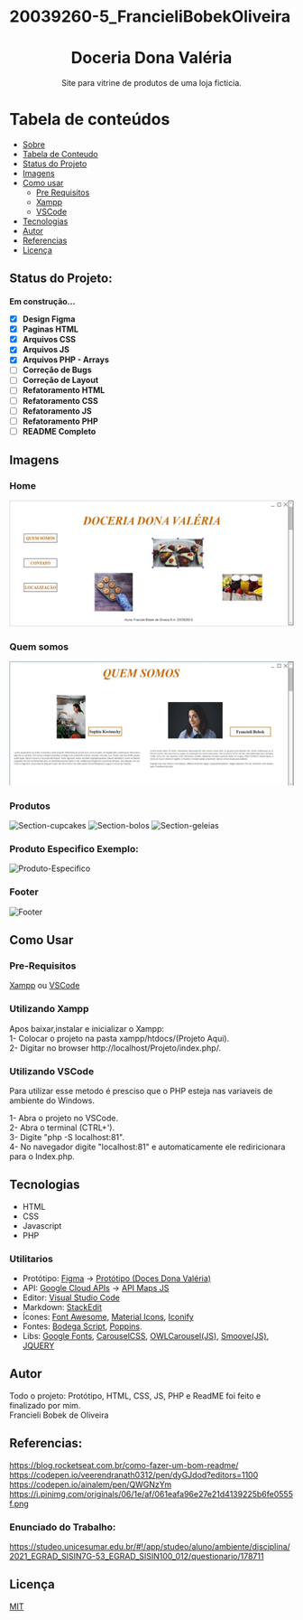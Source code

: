 # 20039260-5_FrancieliBobekOliveira
<h1 align="center"> Doceria Dona Valéria </h1>

<p align="center">Site para vitrine de produtos de uma loja ficticia.</p>  

Tabela de conteúdos
=================
<!--ts-->
   * [Sobre](#sobre)
   * [Tabela de Conteudo](#tabela-de-conteudo)
   * [Status do Projeto](#status-do-projeto)
   * [Imagens](#imagens)
   * [Como usar](#como-usar)
      * [Pre Requisitos](#pre-requisitos)
      * [Xampp](#Utilizando-Xampp)
      * [VSCode](#utilizando-vscode)
   * [Tecnologias](#tecnologias)
   * [Autor](#autor)
   * [Referencias](#referencias)
   * [Licença](#licença)
<!--te-->  

## Status do Projeto:
<h4> 
    Em construção...
 
- [x] Design Figma
- [x] Paginas HTML
- [x] Arquivos CSS
- [x] Arquivos JS
- [x] Arquivos PHP - Arrays
- [ ] Correção de Bugs
- [ ] Correção de Layout
- [ ] Refatoramento HTML
- [ ] Refatoramento CSS
- [ ] Refatoramento JS
- [ ] Refatoramento PHP
- [ ] README Completo

</h4>

## Imagens 
### Home 

<img alt="Home" title="#Home" src="https://github.com/FrancieliBobek/20039260-5_Francieli_Bobek_De_Oliveira/blob/main/IMAGES/HOME.JPG" />

### Quem somos

<img alt="Quem-Somos" title="# Quem Somos" src="https://github.com/FrancieliBobek/20039260-5_Francieli_Bobek_De_Oliveira/blob/main/IMAGES/Quem%20somos.JPG" />

### Produtos

<img alt="Section-cupcakes" title="#Cupcakes" src="https://images.unsplash.com/photo-1555526148-0fa555bb2e78?ixid=MnwxMjA3fDB8MHxzZWFyY2h8N3x8Y3VwY2FrZXN8ZW58MHx8MHx8&ixlib=rb-1.2.1&auto=format&fit=crop&w=500&q=60" />  
<img alt="Section-bolos" title="#Bolos" src="https://images.unsplash.com/photo-1562440499-64c9a111f713?ixid=MnwxMjA3fDB8MHxzZWFyY2h8NHx8Y2FrZXxlbnwwfHwwfHw%3D&ixlib=rb-1.2.1&auto=format&fit=crop&w=500&q=60" />  
<img alt="Section-geleias" title="#Geleias" src="https://images.unsplash.com/photo-1610393742736-72b0185368dc?ixid=MnwxMjA3fDB8MHxzZWFyY2h8NXx8amFtfGVufDB8fDB8fA%3D%3D&ixlib=rb-1.2.1&auto=format&fit=crop&w=500&q=60" />  


### Produto Especifico Exemplo:

<img alt="Produto-Especifico" title="#Produto-Example" src="https://images.unsplash.com/photo-1612203985729-70726954388c?ixid=MnwxMjA3fDB8MHxzZWFyY2h8MTB8fGN1cGNha2VzfGVufDB8fDB8fA%3D%3D&ixlib=rb-1.2.1&auto=format&fit=crop&w=500&q=60" />  

### Footer
<img alt="Footer" title="#footer" src="https://i.imgur.com/LuCUB6f.png?1" />  


## Como Usar

### Pre-Requisitos

[Xampp](https://www.apachefriends.org/pt_br/download.html) ou [VSCode](https://code.visualstudio.com/)


### Utilizando Xampp 

Apos baixar,instalar e inicializar o Xampp:  
1- Colocar o projeto na pasta xampp/htdocs/(Projeto Aqui).  
2- Digitar no browser http://localhost/Projeto/index.php/.

### Utilizando VSCode

Para utilizar esse metodo é presciso que o PHP esteja nas variaveis de ambiente do Windows.

1- Abra o projeto no VSCode.  
2- Abra o terminal (CTRL+').  
3- Digite "php -S localhost:81".  
4- No navegador digite "localhost:81" e automaticamente ele rediricionara para o Index.php.  


## Tecnologias
- HTML
- CSS
- Javascript
- PHP

### Utilitarios 

- Protótipo: [Figma](https://www.figma.com/) → [Protótipo (Doces Dona Valéria)](https://www.figma.com/file/n6kZSO4krcFkQAgb3YSZww/Untitled?node-id=0%3A1)
- API: [Google Cloud APIs](https://cloud.google.com/apis?hl=en) → [API Maps JS](https://developers.google.com/maps/documentation/javascript/overview?hl=pt-br)
- Editor: [Visual Studio Code](https://code.visualstudio.com/)
- Markdown: [StackEdit](https://stackedit.io/)
- Ícones: [Font Awesome](https://fontawesome.com/icons), [Material Icons](https://fonts.google.com/icons), [Iconify](https://iconify.design/)
- Fontes: [Bodega Script](https://br.maisfontes.com/bodega-script), [Poppins](https://fonts.google.com/specimen/Poppins).
- Libs: [Google Fonts](https://fonts.google.com/), [CarouselCSS](https://owlcarousel2.github.io/OwlCarousel2/), [OWLCarousel(JS)](https://owlcarousel2.github.io/OwlCarousel2/), [Smoove(JS)](https://smoove.js.org/), [JQUERY](https://jquery.com/)

## Autor

Todo o projeto: Protótipo, HTML, CSS, JS, PHP e ReadME foi feito e finalizado por mim.  
Francieli Bobek de Oliveira


## Referencias:  
https://blog.rocketseat.com.br/como-fazer-um-bom-readme/         
https://codepen.io/veerendranath0312/pen/dyGJdod?editors=1100  
https://codepen.io/ainalem/pen/QWGNzYm  
https://i.pinimg.com/originals/06/1e/af/061eafa96e27e21d4139225b6fe0555f.png  

### Enunciado do Trabalho:
https://studeo.unicesumar.edu.br/#!/app/studeo/aluno/ambiente/disciplina/2021_EGRAD_SISIN7G-53_EGRAD_SISIN100_012/questionario/178711  

## Licença
[MIT](https://github.com/guilhermeSDB/MAPA-Faculdade/blob/master/LICENSE)
